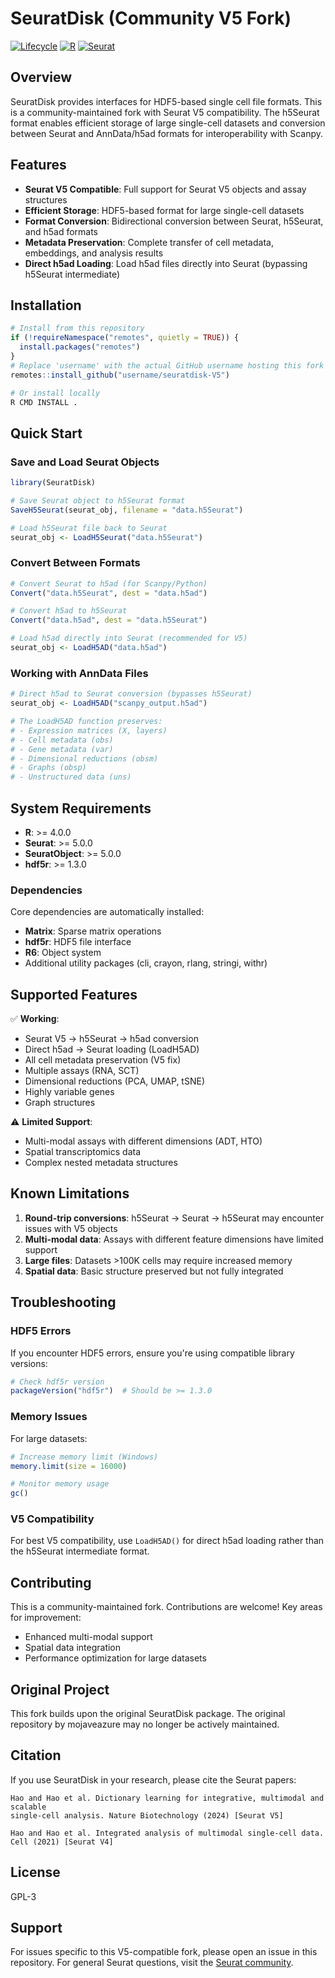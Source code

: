 # SeuratDisk (Community V5 Fork)

<!-- badges: start -->
[![Lifecycle](https://img.shields.io/badge/lifecycle-experimental-orange.svg)]()
[![R](https://img.shields.io/badge/R-%3E%3D4.0-blue.svg)]()
[![Seurat](https://img.shields.io/badge/Seurat-v5-green.svg)]()
<!-- badges: end -->

## Overview

SeuratDisk provides interfaces for HDF5-based single cell file formats. This is a community-maintained fork with Seurat V5 compatibility. The h5Seurat format enables efficient storage of large single-cell datasets and conversion between Seurat and AnnData/h5ad formats for interoperability with Scanpy.

## Features

- **Seurat V5 Compatible**: Full support for Seurat V5 objects and assay structures
- **Efficient Storage**: HDF5-based format for large single-cell datasets
- **Format Conversion**: Bidirectional conversion between Seurat, h5Seurat, and h5ad formats
- **Metadata Preservation**: Complete transfer of cell metadata, embeddings, and analysis results
- **Direct h5ad Loading**: Load h5ad files directly into Seurat (bypassing h5Seurat intermediate)

## Installation

```r
# Install from this repository
if (!requireNamespace("remotes", quietly = TRUE)) {
  install.packages("remotes")
}
# Replace 'username' with the actual GitHub username hosting this fork
remotes::install_github("username/seuratdisk-V5")

# Or install locally
R CMD INSTALL .
```

## Quick Start

### Save and Load Seurat Objects

```r
library(SeuratDisk)

# Save Seurat object to h5Seurat format
SaveH5Seurat(seurat_obj, filename = "data.h5Seurat")

# Load h5Seurat file back to Seurat
seurat_obj <- LoadH5Seurat("data.h5Seurat")
```

### Convert Between Formats

```r
# Convert Seurat to h5ad (for Scanpy/Python)
Convert("data.h5Seurat", dest = "data.h5ad")

# Convert h5ad to h5Seurat
Convert("data.h5ad", dest = "data.h5Seurat")

# Load h5ad directly into Seurat (recommended for V5)
seurat_obj <- LoadH5AD("data.h5ad")
```

### Working with AnnData Files

```r
# Direct h5ad to Seurat conversion (bypasses h5Seurat)
seurat_obj <- LoadH5AD("scanpy_output.h5ad")

# The LoadH5AD function preserves:
# - Expression matrices (X, layers)
# - Cell metadata (obs)
# - Gene metadata (var)
# - Dimensional reductions (obsm)
# - Graphs (obsp)
# - Unstructured data (uns)
```

## System Requirements

- **R**: >= 4.0.0
- **Seurat**: >= 5.0.0
- **SeuratObject**: >= 5.0.0
- **hdf5r**: >= 1.3.0

### Dependencies

Core dependencies are automatically installed:
- **Matrix**: Sparse matrix operations
- **hdf5r**: HDF5 file interface
- **R6**: Object system
- Additional utility packages (cli, crayon, rlang, stringi, withr)

## Supported Features

✅ **Working**:
- Seurat V5 → h5Seurat → h5ad conversion
- Direct h5ad → Seurat loading (LoadH5AD)
- All cell metadata preservation (V5 fix)
- Multiple assays (RNA, SCT)
- Dimensional reductions (PCA, UMAP, tSNE)
- Highly variable genes
- Graph structures

⚠️ **Limited Support**:
- Multi-modal assays with different dimensions (ADT, HTO)
- Spatial transcriptomics data
- Complex nested metadata structures

## Known Limitations

1. **Round-trip conversions**: h5Seurat → Seurat → h5Seurat may encounter issues with V5 objects
2. **Multi-modal data**: Assays with different feature dimensions have limited support
3. **Large files**: Datasets >100K cells may require increased memory
4. **Spatial data**: Basic structure preserved but not fully integrated

## Troubleshooting

### HDF5 Errors
If you encounter HDF5 errors, ensure you're using compatible library versions:
```r
# Check hdf5r version
packageVersion("hdf5r")  # Should be >= 1.3.0
```

### Memory Issues
For large datasets:
```r
# Increase memory limit (Windows)
memory.limit(size = 16000)

# Monitor memory usage
gc()
```

### V5 Compatibility
For best V5 compatibility, use `LoadH5AD()` for direct h5ad loading rather than the h5Seurat intermediate format.

## Contributing

This is a community-maintained fork. Contributions are welcome! Key areas for improvement:
- Enhanced multi-modal support
- Spatial data integration
- Performance optimization for large datasets

## Original Project

This fork builds upon the original SeuratDisk package. The original repository by mojaveazure may no longer be actively maintained.

## Citation

If you use SeuratDisk in your research, please cite the Seurat papers:

```
Hao and Hao et al. Dictionary learning for integrative, multimodal and scalable
single-cell analysis. Nature Biotechnology (2024) [Seurat V5]

Hao and Hao et al. Integrated analysis of multimodal single-cell data.
Cell (2021) [Seurat V4]
```

## License

GPL-3

## Support

For issues specific to this V5-compatible fork, please open an issue in this repository. For general Seurat questions, visit the [Seurat community](https://github.com/satijalab/seurat/discussions).
